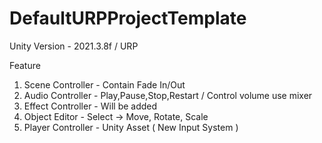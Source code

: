# DefaultURPProjectTemplate

Unity Version - 2021.3.8f / URP

Feature 
1. Scene Controller - Contain Fade In/Out 
2. Audio Controller - Play,Pause,Stop,Restart / Control volume use mixer
3. Effect Controller - Will be added
4. Object Editor - Select -> Move, Rotate, Scale 
5. Player Controller - Unity Asset ( New Input System )

